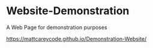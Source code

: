 # Website-Demonstration
A Web Page for demonstration purposes

https://mattcareycode.github.io/Demonstration-Website/

